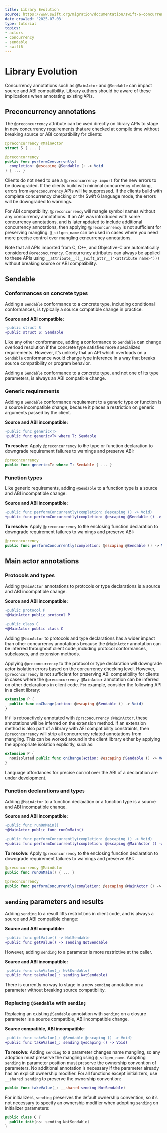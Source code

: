 ```yaml
---
title: Library Evolution
source: https://www.swift.org/migration/documentation/swift-6-concurrency-migration-guide/libraryevolution/
date_crawled: '2025-07-03'
type: tutorial
topics:
- actors
- concurrency
- sendable
- swift6
---
```


# Library Evolution

Concurrency annotations such as `@MainActor` and `@Sendable` can impact source and ABI compatibility. Library authors should be aware of these implications when annotating existing APIs.

## Preconcurrency annotations

The `@preconcurrency` attribute can be used directly on library APIs to stage in new concurrency requirements that are checked at compile time without breaking source or ABI compatibility for clients:

```swift
@preconcurrency @MainActor
struct S { ... }

@preconcurrency
public func performConcurrently(
  completion: @escaping @Sendable () -> Void
) { ... }
```

Clients do not need to use a `@preconcurrency import` for the new errors to be downgraded. If the clients build with minimal concurrency checking, errors from `@preconcurrency` APIs will be suppressed. If the clients build with complete concurrency checking or the Swift 6 language mode, the errors will be downgraded to warnings.

For ABI compatibility, `@preconcurrency` will mangle symbol names without any concurrency annotations. If an API was introduced with some concurrency annotations, and is later updated to include additional concurrency annotations, then applying `@preconcurrency` is not sufficient for preserving mangling. `@_silgen_name` can be used in cases where you need more precise control over mangling concurrency annotations.

Note that all APIs imported from C, C++, and Objective-C are automatically considered `@preconcurrency`. Concurrency attributes can always be applied to these APIs using `__attribute__((__swift_attr__("<attribute name>")))` without breaking source or ABI compatibility.

## Sendable

### Conformances on concrete types

Adding a `Sendable` conformance to a concrete type, including conditional conformances, is typically a source compatible change in practice.

**Source and ABI compatible:**

```diff
-public struct S
+public struct S: Sendable
```

Like any other conformance, adding a conformance to `Sendable` can change overload resolution if the concrete type satisfies more specialized requirements. However, it’s unlikely that an API which overloads on a `Sendable` conformance would change type inference in a way that breaks source compatibility or program behavior.

Adding a `Sendable` conformance to a concrete type, and not one of its type parameters, is always an ABI compatible change.

### Generic requirements

Adding a `Sendable` conformance requirement to a generic type or function is a source incompatible change, because it places a restriction on generic arguments passed by the client.

**Source and ABI incompatible:**

```diff
-public func generic<T>
+public func generic<T> where T: Sendable
```

**To resolve:** Apply `@preconcurrency` to the type or function declaration to downgrade requirement failures to warnings and preserve ABI:

```swift
@preconcurrency
public func generic<T> where T: Sendable { ... }
```

### Function types

Like generic requirements, adding `@Sendable` to a function type is a source and ABI incompatible change:

**Source and ABI incompatible:**

```diff
-public func performConcurrently(completion: @escaping () -> Void)
+public func performConcurrently(completion: @escaping @Sendable () -> Void)
```

**To resolve:** Apply `@preconcurrency` to the enclosing function declaration to downgrade requirement failures to warnings and preserve ABI:

```swift
@preconcurrency
public func performConcurrently(completion: @escaping @Sendable () -> Void)
```

## Main actor annotations

### Protocols and types

Adding `@MainActor` annotations to protocols or type declarations is a source and ABI incompatible change.

**Source and ABI incompatible:**

```diff
-public protocol P
+@MainActor public protocol P

-public class C
+@MainActor public class C
```

Adding `@MainActor` to protocols and type declarations has a wider impact than other concurrency annotations because the `@MainActor` annotation can be inferred throughout client code, including protocol conformances, subclasses, and extension methods.

Applying `@preconcurrency` to the protocol or type declaration will downgrade actor isolation errors based on the concurrency checking level. However, `@preconcurrency` is not sufficient for preserving ABI compatibility for clients in cases where the `@preconcurrency @MainActor` annotation can be inferred on other declarations in client code. For example, consider the following API in a client library:

```swift
extension P {
  public func onChange(action: @escaping @Sendable () -> Void)
}
```

If `P` is retroactively annotated with `@preconcurrency @MainActor`, these annotations will be inferred on the extension method. If an extension method is also part of a library with ABI compatibility constraints, then `@preconcurrency` will strip all concurrency related annotations from mangling. This can be worked around in the client library either by applying the appropriate isolation explicitly, such as:

```swift
extension P {
  nonisolated public func onChange(action: @escaping @Sendable () -> Void)
}
```

Language affordances for precise control over the ABI of a declaration are [under development](https://forums.swift.org/t/pitch-controlling-the-abi-of-a-declaration/75123).

### Function declarations and types

Adding `@MainActor` to a function declaration or a function type is a source and ABI incompatible change.

**Source and ABI incompatible:**

```diff
-public func runOnMain()
+@MainActor public func runOnMain()

-public func performConcurrently(completion: @escaping () -> Void)
+public func performConcurrently(completion: @escaping @MainActor () -> Void)
```

**To resolve:** Apply `@preconcurrency` to the enclosing function declaration to downgrade requirement failures to warnings and preserve ABI:

```swift
@preconcurrency @MainActor
public func runOnMain() { ... }

@preconcurrency
public func performConcurrently(completion: @escaping @MainActor () -> Void) { ... }
```

## `sending` parameters and results

Adding `sending` to a result lifts restrictions in client code, and is always a source and ABI compatible change:

**Source and ABI compatible:**

```diff
-public func getValue() -> NotSendable
+public func getValue() -> sending NotSendable
```

However, adding `sending` to a parameter is more restrictive at the caller.

**Source and ABI incompatible:**

```diff
-public func takeValue(_: NotSendable)
+public func takeValue(_: sending NotSendable)
```

There is currently no way to stage in a new `sending` annotation on a parameter without breaking source compatibility.

### Replacing `@Sendable` with `sending`

Replacing an existing `@Sendable` annotation with `sending` on a closure parameter is a source compatible, ABI incompatible change.

**Source compatible, ABI incompatible:**

```diff
-public func takeValue(_: @Sendable @escaping () -> Void)
+public func takeValue(_: sending @escaping () -> Void)
```

**To resolve:** Adding `sending` to a parameter changes name mangling, so any adoption must preserve the mangling using `@_silgen_name`. Adopting `sending` in parameter position must preserve the ownership convention of parameters. No additional annotation is necessary if the parameter already has an explicit ownership modifier. For all functions except initializers, use `__shared sending` to preserve the ownership convention:

```swift
public func takeValue(_: __shared sending NotSendable)
```

For initializers, `sending` preserves the default ownership convention, so it’s not necessary to specify an ownership modifier when adopting `sending` on initializer parameters:

```swift
public class C {
  public init(ns: sending NotSendable)
}
```

